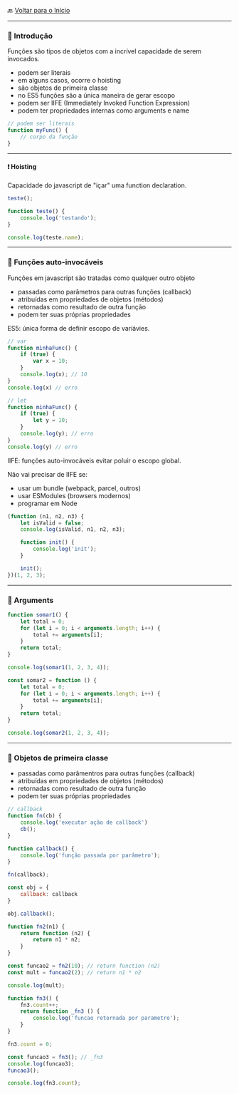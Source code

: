 🔙 [Voltar para o Início](https://github.com/4L1C3-R4BB1T/estudos/tree/main/javascript "Voltar para o Início")

---

### 🔸 Introdução
Funções são tipos de objetos com a incrível capacidade de serem invocados.
* podem ser literais 
* em alguns casos, ocorre o hoisting
* são objetos de primeira classe
* no ES5 funções são a única maneira de gerar escopo
* podem ser IIFE (Immediately Invoked Function Expression)
* podem ter propriedades internas como arguments e name

```js
// podem ser literais
function myFunc() {
    // corpo da função
}
```
---

#### ❗️ Hoisting
Capacidade do javascript de "içar" uma function declaration.

```js
teste();

function teste() {
    console.log('testando');
}

console.log(teste.name); 
```

---

### 🔸 Funções auto-invocáveis
Funções em javascript são tratadas como qualquer outro objeto
* passadas como parâmetros para outras funções (callback)
* atribuídas em propriedades de objetos (métodos)
* retornadas como resultado de outra função
* podem ter suas próprias propriedades

ES5: única forma de definir escopo de variávies.

```js
// var
function minhaFunc() {
    if (true) {
        var x = 10;
    }
    console.log(x); // 10
}
console.log(x) // erro

// let
function minhaFunc() {
    if (true) {
        let y = 10;
    }
    console.log(y); // erro
}
console.log(y) // erro
```

IIFE: funções auto-invocáveis evitar poluir o escopo global. 

Não vai precisar de IIFE se:
* usar um bundle (webpack, parcel, outros)
* usar ESModules (browsers modernos)
* programar em Node

```js
(function (n1, n2, n3) {
    let isValid = false;
    console.log(isValid, n1, n2, n3);

    function init() {
        console.log('init');
    }

    init();
})(1, 2, 3);
```

---

### 🔸 Arguments
```js 
function somar1() {
    let total = 0;
    for (let i = 0; i < arguments.length; i++) {
        total += arguments[i];
    }
    return total;
}

console.log(somar1(1, 2, 3, 4));
```

```js 
const somar2 = function () {
    let total = 0;
    for (let i = 0; i < arguments.length; i++) {
        total += arguments[i];
    }
    return total;
}

console.log(somar2(1, 2, 3, 4));
```

--- 

### 🔸 Objetos de primeira classe
* passadas como parâmentros para outras funções (callback)
* atribuídas em propriedades de objetos (métodos)
* retornadas como resultado de outra função
* podem ter suas próprias propriedades 

```js
// callback
function fn(cb) {
    console.log('executar ação de callback')
    cb();
}

function callback() {
    console.log('função passada por parâmetro');
}

fn(callback);
```

```js
const obj = {
    callback: callback
}

obj.callback();
```

```js
function fn2(n1) {
    return function (n2) {
        return n1 * n2;
    }
}

const funcao2 = fn2(10); // return function (n2)
const mult = funcao2(2); // return n1 * n2

console.log(mult);
```

```js
function fn3() {
    fn3.count++;
    return function _fn3 () {
        console.log('funcao retornada por parametro');
    }
}

fn3.count = 0;

const funcao3 = fn3(); // _fn3
console.log(funcao3);
funcao3();

console.log(fn3.count);
```